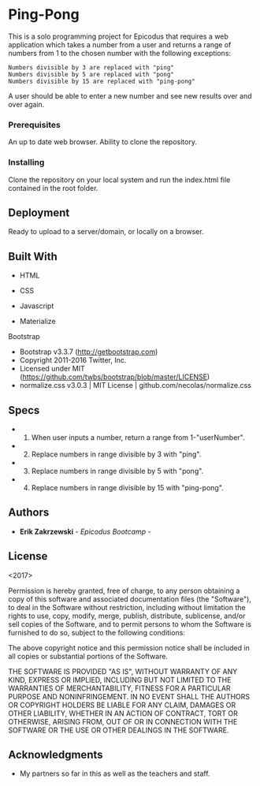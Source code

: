 # Ping-Pong

This is a solo programming project for Epicodus that requires a web application which takes a number from a user and returns a range of numbers from 1 to the chosen number with the following exceptions:

    Numbers divisible by 3 are replaced with "ping"
    Numbers divisible by 5 are replaced with "pong"
    Numbers divisible by 15 are replaced with "ping-pong"

A user should be able to enter a new number and see new results over and over again.


### Prerequisites

An up to date web browser.
Ability to clone the repository.


### Installing

Clone the repository on your local system and run the index.html file contained in the root folder.


## Deployment

Ready to upload to a server/domain, or locally on a browser.

## Built With
* HTML

* CSS

* Javascript

* Materialize

Bootstrap
*  Bootstrap v3.3.7 (http://getbootstrap.com)
* Copyright 2011-2016 Twitter, Inc.
* Licensed under MIT (https://github.com/twbs/bootstrap/blob/master/LICENSE)
* normalize.css v3.0.3 | MIT License | github.com/necolas/normalize.css

## Specs


* 1. When user inputs a number, return a range from 1-"userNumber".

* 2. Replace numbers in range divisible by 3 with "ping".

* 3. Replace numbers in range divisible by 5 with "pong".

* 4. Replace numbers in range divisible by 15 with "ping-pong".



## Authors

* **Erik Zakrzewski** - *Epicodus Bootcamp* -


## License

 <2017> <Erik Zakrzewski>

Permission is hereby granted, free of charge, to any person obtaining a copy of this software and associated documentation files (the "Software"), to deal in the Software without restriction, including without limitation the rights to use, copy, modify, merge, publish, distribute, sublicense, and/or sell copies of the Software, and to permit persons to whom the Software is furnished to do so, subject to the following conditions:

The above copyright notice and this permission notice shall be included in all copies or substantial portions of the Software.

THE SOFTWARE IS PROVIDED "AS IS", WITHOUT WARRANTY OF ANY KIND, EXPRESS OR IMPLIED, INCLUDING BUT NOT LIMITED TO THE WARRANTIES OF MERCHANTABILITY, FITNESS FOR A PARTICULAR PURPOSE AND NONINFRINGEMENT. IN NO EVENT SHALL THE AUTHORS OR COPYRIGHT HOLDERS BE LIABLE FOR ANY CLAIM, DAMAGES OR OTHER LIABILITY, WHETHER IN AN ACTION OF CONTRACT, TORT OR OTHERWISE, ARISING FROM, OUT OF OR IN CONNECTION WITH THE SOFTWARE OR THE USE OR OTHER DEALINGS IN THE SOFTWARE.

## Acknowledgments

* My partners so far in this as well as the teachers and staff.
